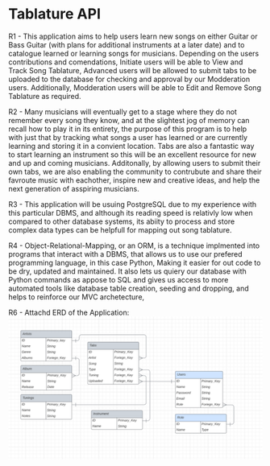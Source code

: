 # Tablature API

R1 - This application aims to help users learn new songs on either Guitar or Bass Guitar (with plans for additional instruments at a later date) and to catalogue learned or learning songs for musicians. Depending on the users contributions and comendations, Initiate users will be able to View and Track Song Tablature, Advanced users will be allowed to submit tabs to be uploaded to the database for checking and approval by our Modderation users. Additionally, Modderation users will be able to Edit and Remove Song Tablature as required. 

R2 - Many musicians will eventually get to a stage where they do not remember every song they know, and at the slightest jog of memory can recall how to play it in its entirety, the purpose of this program is to help with just that by tracking what songs a user has learned or are currently learning and storing it in a convient location. Tabs are also a fantastic way to start learning an instrument so this will be an excellent resource for new and up and coming musicians. Additonally, by allowing users to submit their own tabs, we are also enabling the community to contrubute and share their favroute music with eachother, inspire new and creative ideas, and help the next generation of asspiring musicians.

R3 - This application will be usuing PostgreSQL due to my experience with this particular DBMS, and although its reading speed is relativly low when compared to other database systems, its abiity to process and store complex data types can be helpfull for mapping out song tablature.

R4 - Object-Relational-Mapping, or an ORM, is a technique implmented into programs that interact with a DBMS, that allows us to use our prefered programming language, in this case Python, Making it easier for out code to be dry, updated and maintained. It also lets us quiery our database with Python commands as appose to SQL and gives us access to more automated tools like database table creation, seeding and dropping, and helps to reinforce our MVC archetecture,

R6 - Attachd ERD of the Application:
![ERD](/docs/ERD.png)